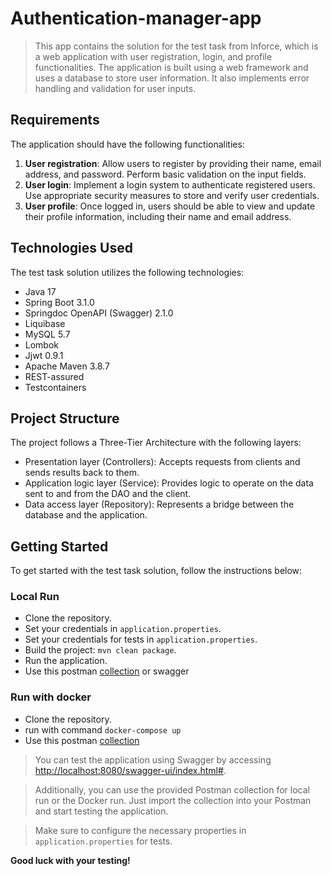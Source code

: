 # Authentication-manager-app

>This app contains the solution for the test task from Inforce, 
> which is a web application with user registration, login, and profile 
> functionalities. The application is built using a web framework and 
> uses a database to store user information. It also implements error handling and validation for user inputs.

## Requirements

The application should have the following functionalities:
1. **User registration**: Allow users to register by providing their name, email address, and password. Perform basic validation on the input fields.
2. **User login**: Implement a login system to authenticate registered users. Use appropriate security measures to store and verify user credentials.
3. **User profile**: Once logged in, users should be able to view and update their profile information, including their name and email address.

## Technologies Used

The test task solution utilizes the following technologies:

- Java 17
- Spring Boot 3.1.0
- Springdoc OpenAPI (Swagger) 2.1.0
- Liquibase
- MySQL 5.7
- Lombok
- Jjwt 0.9.1
- Apache Maven 3.8.7
- REST-assured
- Testcontainers

## Project Structure

The project follows a Three-Tier Architecture with the following layers:

- Presentation layer (Controllers): Accepts requests from clients and sends results back to them.
- Application logic layer (Service): Provides logic to operate on the data sent to and from the DAO and the client.
- Data access layer (Repository): Represents a bridge between the database and the application.

## Getting Started

To get started with the test task solution, follow the instructions below:

### Local Run

* Clone the repository. 
* Set your credentials in `application.properties`. 
* Set your credentials for tests in `application.properties`. 
* Build the project: `mvn clean package`. 
* Run the application.
* Use this postman [collection](https://www.postman.com/supply-observer-16858482/workspace/for-people/collection/27238121-175578a9-c7f0-456b-bea6-4b635bb15ec1?action=share&creator=27238121) or swagger

### Run with docker

* Clone the repository.
* run with command `docker-compose up`
* Use this postman [collection](https://www.postman.com/supply-observer-16858482/workspace/for-people/collection/27238121-060e893c-17f3-4ab6-a40b-ed3f1060ed92?action=share&creator=27238121)

> You can test the application using Swagger by accessing [http://localhost:8080/swagger-ui/index.html#](http://localhost:8080/swagger-ui/index.html#).

> Additionally, you can use the provided Postman collection for local run or the Docker run. Just import the collection into your Postman and start testing the application.

> Make sure to configure the necessary properties in `application.properties` for tests.

**Good luck with your testing!**
